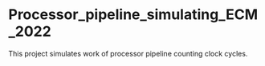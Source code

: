 # Processor_pipeline_simulating_ECM_2022

This project simulates work of processor pipeline counting clock cycles.
